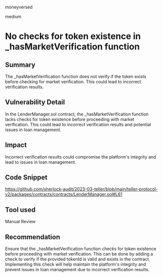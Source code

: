 moneyversed

medium

# No checks for token existence in _hasMarketVerification function

## Summary

The _hasMarketVerification function does not verify if the token exists before checking for market verification. This could lead to incorrect verification results.

## Vulnerability Detail

In the LenderManager.sol contract, the _hasMarketVerification function lacks checks for token existence before proceeding with market verification. This could lead to incorrect verification results and potential issues in loan management.

## Impact

Incorrect verification results could compromise the platform's integrity and lead to issues in loan management.

## Code Snippet

https://github.com/sherlock-audit/2023-03-teller/blob/main/teller-protocol-v2/packages/contracts/contracts/LenderManager.sol#L61

## Tool used

Manual Review

## Recommendation

Ensure that the _hasMarketVerification function checks for token existence before proceeding with market verification. This can be done by adding a check to verify if the provided tokenId is valid and exists in the contract. Implementing this check will help maintain the platform's integrity and prevent issues in loan management due to incorrect verification results.

